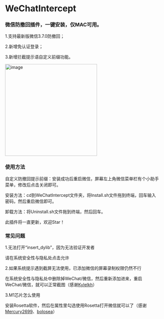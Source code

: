 # WeChatIntercept
### 微信防撤回插件，一键安装，仅MAC可用。

1.支持最新版微信3.7.0防撤回；

2.新增免认证登录；

3.新增拦截提示语自定义前缀功能。

<img width="301" alt="image" src="https://user-images.githubusercontent.com/18585610/159691061-3f24b69f-a494-4549-a530-7724b1b40060.png">

### 使用方法

自定义防撤回提示前缀：安装成功后重启微信，屏幕左上角微信菜单栏有个小助手菜单，修改后点击关闭即可。

安装方法：cd到WeChatIntercept文件夹，将Install.sh文件拖到终端，回车输入密码，然后重启微信即可。

卸载方法：将Uninstall.sh文件拖到终端，然后回车。

此插件将一直更新，欢迎Star！

### 常见问题

1.无法打开“insert_dylib”，因为无法验证开发者

请在系统安全性与隐私处点击允许

2.如果系统提示遇到截屏无法使用，已添加微信的屏幕录制权限仍然不行

在系统安全性与隐私处中删除掉WeChat/微信，然后重新添加进来，重启WeChat/微信，就可以正常截图（感谢[Kylelkh](https://github.com/Kylelkh)）

3.M1芯片怎么使用

安装Rosetta软件，然后在属性里勾选使用Rosetta打开微信就可以了（感谢[Mercury2699](https://github.com/Mercury2699)、[bolosea](https://github.com/bolosea)）


